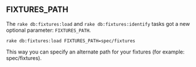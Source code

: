 ## FIXTURES\_PATH

The `rake db:fixtures:load` and `rake db:fixtures:identify` tasks got a new optional parameter: `FIXTURES_PATH`.

	rake db:fixtures:load FIXTURES_PATH=spec/fixtures

This way you can specify an alternate path for your fixtures (for example: spec/fixtures).